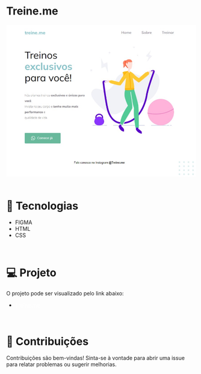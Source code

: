 # Treine.me
<img src="./images/img_readme.jpg">
<br><br>

# 🚀 Tecnologias

<ul>
    <li>FIGMA</li>
    <li>HTML</li>
    <li>CSS</li>
</ul>

<br>

# 💻 Projeto
O projeto pode ser visualizado pelo link abaixo:
<ul>
    <li><a href="#" target="_blank" style="color: white;">Treine.me</a></p>
</ul>

<br>

# 🤝 Contribuições
 <p align="jistify">Contribuições são bem-vindas! Sinta-se à vontade para abrir uma issue para relatar problemas ou sugerir melhorias.</p>

